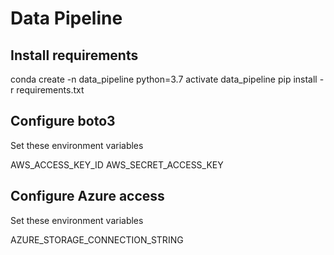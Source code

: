 # Data Pipeline

## Install requirements
conda create -n data_pipeline python=3.7
activate data_pipeline
pip install -r requirements.txt

## Configure boto3
Set these environment variables

AWS_ACCESS_KEY_ID
AWS_SECRET_ACCESS_KEY

## Configure Azure access
Set these environment variables

AZURE_STORAGE_CONNECTION_STRING